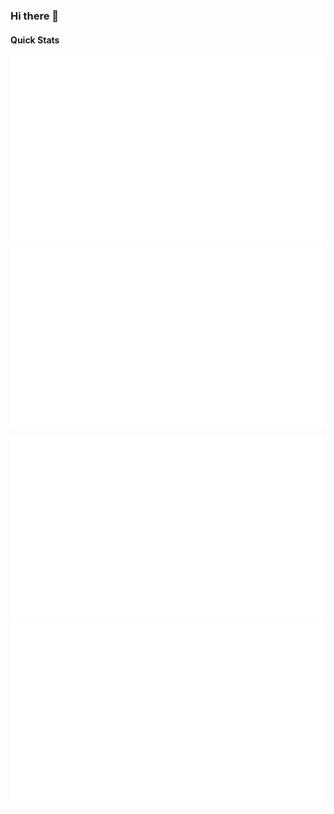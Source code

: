### Hi there 👋
#### Quick Stats
![](https://raw.githubusercontent.com/shaunburch/github-stats/master/generated/overview.svg#gh-dark-mode-only)
![](https://raw.githubusercontent.com/shaunburch/github-stats/master/generated/overview.svg#gh-light-mode-only)

![](https://raw.githubusercontent.com/shaunburch/github-stats/master/generated/languages.svg#gh-dark-mode-only)
![](https://raw.githubusercontent.com/shaunburch/github-stats/master/generated/languages.svg#gh-light-mode-only)
<!--
**shaunburch/shaunburch** is a ✨ _special_ ✨ repository because its `README.md` (this file) appears on your GitHub profile.

Here are some ideas to get you started:

- 🔭 I’m currently working on ...
- 🌱 I’m currently learning ...
- 👯 I’m looking to collaborate on ...
- 🤔 I’m looking for help with ...
- 💬 Ask me about ...
- 📫 How to reach me: ...
- 😄 Pronouns: ...
- ⚡ Fun fact: ...
-->
